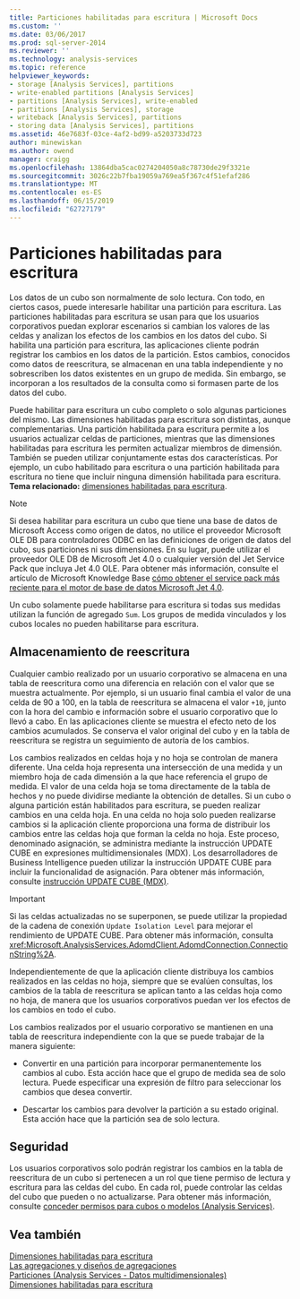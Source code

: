```yaml
---
title: Particiones habilitadas para escritura | Microsoft Docs
ms.custom: ''
ms.date: 03/06/2017
ms.prod: sql-server-2014
ms.reviewer: ''
ms.technology: analysis-services
ms.topic: reference
helpviewer_keywords:
- storage [Analysis Services], partitions
- write-enabled partitions [Analysis Services]
- partitions [Analysis Services], write-enabled
- partitions [Analysis Services], storage
- writeback [Analysis Services], partitions
- storing data [Analysis Services], partitions
ms.assetid: 46e7683f-03ce-4af2-bd99-a5203733d723
author: minewiskan
ms.author: owend
manager: craigg
ms.openlocfilehash: 13864dba5cac0274204050a8c78730de29f3321e
ms.sourcegitcommit: 3026c22b7fba19059a769ea5f367c4f51efaf286
ms.translationtype: MT
ms.contentlocale: es-ES
ms.lasthandoff: 06/15/2019
ms.locfileid: "62727179"
---
```

# <a name="write-enabled-partitions"></a>Particiones habilitadas para escritura
  Los datos de un cubo son normalmente de solo lectura. Con todo, en ciertos casos, puede interesarle habilitar una partición para escritura. Las particiones habilitadas para escritura se usan para que los usuarios corporativos puedan explorar escenarios si cambian los valores de las celdas y analizan los efectos de los cambios en los datos del cubo. Si habilita una partición para escritura, las aplicaciones cliente podrán registrar los cambios en los datos de la partición. Estos cambios, conocidos como datos de reescritura, se almacenan en una tabla independiente y no sobrescriben los datos existentes en un grupo de medida. Sin embargo, se incorporan a los resultados de la consulta como si formasen parte de los datos del cubo.  
  
 Puede habilitar para escritura un cubo completo o solo algunas particiones del mismo. Las dimensiones habilitadas para escritura son distintas, aunque complementarias. Una partición habilitada para escritura permite a los usuarios actualizar celdas de particiones, mientras que las dimensiones habilitadas para escritura les permiten actualizar miembros de dimensión. También se pueden utilizar conjuntamente estas dos características. Por ejemplo, un cubo habilitado para escritura o una partición habilitada para escritura no tiene que incluir ninguna dimensión habilitada para escritura. **Tema relacionado:** [dimensiones habilitadas para escritura](../multidimensional-models-olap-logical-dimension-objects/write-enabled-dimensions.md).  
  
> [!NOTE]  
>  Si desea habilitar para escritura un cubo que tiene una base de datos de Microsoft Access como origen de datos, no utilice el proveedor Microsoft OLE DB para controladores ODBC en las definiciones de origen de datos del cubo, sus particiones ni sus dimensiones. En su lugar, puede utilizar el proveedor OLE DB de Microsoft Jet 4.0 o cualquier versión del Jet Service Pack que incluya Jet 4.0 OLE. Para obtener más información, consulte el artículo de Microsoft Knowledge Base [cómo obtener el service pack más reciente para el motor de base de datos Microsoft Jet 4.0](https://support.microsoft.com/?kbid=239114).  
  
 Un cubo solamente puede habilitarse para escritura si todas sus medidas utilizan la función de agregado `Sum`. Los grupos de medida vinculados y los cubos locales no pueden habilitarse para escritura.  
  
## <a name="writeback-storage"></a>Almacenamiento de reescritura  
 Cualquier cambio realizado por un usuario corporativo se almacena en una tabla de reescritura como una diferencia en relación con el valor que se muestra actualmente. Por ejemplo, si un usuario final cambia el valor de una celda de 90 a 100, en la tabla de reescritura se almacena el valor `+10`, junto con la hora del cambio e información sobre el usuario corporativo que lo llevó a cabo. En las aplicaciones cliente se muestra el efecto neto de los cambios acumulados. Se conserva el valor original del cubo y en la tabla de reescritura se registra un seguimiento de autoría de los cambios.  
  
 Los cambios realizados en celdas hoja y no hoja se controlan de manera diferente. Una celda hoja representa una intersección de una medida y un miembro hoja de cada dimensión a la que hace referencia el grupo de medida. El valor de una celda hoja se toma directamente de la tabla de hechos y no puede dividirse mediante la obtención de detalles. Si un cubo o alguna partición están habilitados para escritura, se pueden realizar cambios en una celda hoja. En una celda no hoja solo pueden realizarse cambios si la aplicación cliente proporciona una forma de distribuir los cambios entre las celdas hoja que forman la celda no hoja. Este proceso, denominado asignación, se administra mediante la instrucción UPDATE CUBE en expresiones multidimensionales (MDX). Los desarrolladores de Business Intelligence pueden utilizar la instrucción UPDATE CUBE para incluir la funcionalidad de asignación. Para obtener más información, consulte [instrucción UPDATE CUBE &#40;MDX&#41;](/sql/mdx/mdx-data-manipulation-update-cube).  
  
> [!IMPORTANT]  
>  Si las celdas actualizadas no se superponen, se puede utilizar la propiedad de la cadena de conexión `Update Isolation Level` para mejorar el rendimiento de UPDATE CUBE. Para obtener más información, consulta <xref:Microsoft.AnalysisServices.AdomdClient.AdomdConnection.ConnectionString%2A>.  
  
 Independientemente de que la aplicación cliente distribuya los cambios realizados en las celdas no hoja, siempre que se evalúen consultas, los cambios de la tabla de reescritura se aplican tanto a las celdas hoja como no hoja, de manera que los usuarios corporativos puedan ver los efectos de los cambios en todo el cubo.  
  
 Los cambios realizados por el usuario corporativo se mantienen en una tabla de reescritura independiente con la que se puede trabajar de la manera siguiente:  
  
-   Convertir en una partición para incorporar permanentemente los cambios al cubo. Esta acción hace que el grupo de medida sea de solo lectura. Puede especificar una expresión de filtro para seleccionar los cambios que desea convertir.  
  
-   Descartar los cambios para devolver la partición a su estado original. Esta acción hace que la partición sea de solo lectura.  
  
## <a name="security"></a>Seguridad  
 Los usuarios corporativos solo podrán registrar los cambios en la tabla de reescritura de un cubo si pertenecen a un rol que tiene permiso de lectura y escritura para las celdas del cubo. En cada rol, puede controlar las celdas del cubo que pueden o no actualizarse. Para obtener más información, consulte [conceder permisos para cubos o modelos &#40;Analysis Services&#41;](../multidimensional-models/grant-cube-or-model-permissions-analysis-services.md).  
  
## <a name="see-also"></a>Vea también  
 [Dimensiones habilitadas para escritura](../multidimensional-models-olap-logical-dimension-objects/write-enabled-dimensions.md)   
 [Las agregaciones y diseños de agregaciones](../multidimensional-models-olap-logical-cube-objects/aggregations-and-aggregation-designs.md)   
 [Particiones &#40;Analysis Services - Datos multidimensionales&#41;](../multidimensional-models-olap-logical-cube-objects/partitions-analysis-services-multidimensional-data.md)   
 [Dimensiones habilitadas para escritura](../multidimensional-models-olap-logical-dimension-objects/write-enabled-dimensions.md)  
  
  
